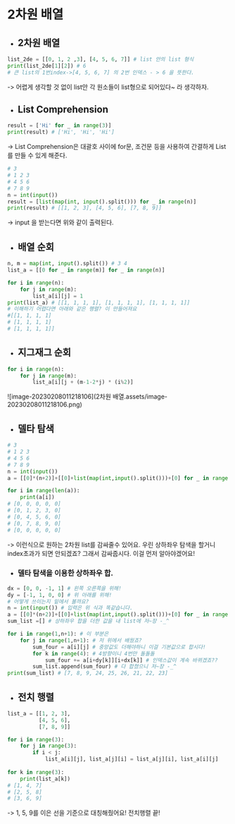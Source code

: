 # 2차원 배열

- ## 2차원 배열

```python
list_2de = [[0, 1, 2 ,3], [4, 5, 6, 7]] # list 안의 list 형식
print(list_2de[1][2]) # 6
# 큰 list의 1번index->[4, 5, 6, 7] 의 2번 인덱스 - > 6 을 뜻한다.
```

 -> 어렵게 생각할 것 없이 list안 각 원소들이 list형으로 되어있다~ 라 생각하자.

- ## List Comprehension

```python
result = ['Hi' for _ in range(3)] 
print(result) # ['Hi', 'Hi', 'Hi']
```

  ->  List Comprehension은 대괄호 사이에 for문, 조건문 등을 사용하여 간결하게 List를 만들 수 있게 해준다.

``` python
# 3
# 1 2 3
# 4 5 6
# 7 8 9
n = int(input())
result = [list(map(int, input().split())) for _ in range(n)]
print(result) # [[1, 2, 3], [4, 5, 6], [7, 8, 9]]
```

  -> input 을 받는다면 위와 같이 출력된다.

- ## 배열 순회

```python
n, m = map(int, input().split()) # 3 4
list_a = [[0 for _ in range(m)] for _ in range(n)]

for i in range(n):
    for j in range(m):
        list_a[i][j] = 1 
print(list_a) # [[1, 1, 1, 1], [1, 1, 1, 1], [1, 1, 1, 1]]
# 이해하기 어렵다면 아래와 같은 행렬? 이 만들어져요
#[[1, 1, 1, 1]
# [1, 1, 1, 1]
# [1, 1, 1, 1]]

```

- ## 지그재그 순회

```python
for i in range(n):
    for j in range(m):
        list_a[i][j + (m-1-2*j) * (i%2)] 
```

![image-20230208011218106](2차원 배열.assets/image-20230208011218106.png)

- ## 델타 탐색

```python
# 3
# 1 2 3
# 4 5 6
# 7 8 9
n = int(input())
a = [[0]*(n+2)]+[[0]+list(map(int,input().split()))+[0] for _ in range(n)]+[[0]*(n+2)]

for i in range(len(a)):
    print(a[i])
# [0, 0, 0, 0, 0]
# [0, 1, 2, 3, 0]
# [0, 4, 5, 6, 0]
# [0, 7, 8, 9, 0]
# [0, 0, 0, 0, 0]
```

  -> 이런식으로 원하는 2차원 list를 감싸줄수 있어요. 우린 상하좌우 탐색을 할거니 index초과가 되면 	안되겠죠? 그래서 감싸줍시다. 이걸 먼저 알아야겠어요!

- ### 델타 탐색을 이용한 상하좌우 합.

```python
dx = [0, 0, -1, 1] # 왼쪽 오른쪽을 위해!
dy = [-1, 1, 0, 0] # 위 아래를 위해!
# 어떻게 쓰이는지 밑에서 볼까요?
n = int(input()) # 입력은 위 식과 똑같습니다.
a = [[0]*(n+2)]+[[0]+list(map(int,input().split()))+[0] for _ in range(n)]+[[0]*(n+2)]
sum_list =[] # 상하좌우 합을 더한 값을 내 list에 저~장 -_^

for i in range(1,n+1): # 이 부분은
    for j in range(1,n+1): # 저 위에서 배웠죠?
        sum_four = a[i][j] # 중앙값도 더해야하니 이걸 기본값으로 합시다!
        for k in range(4): # 4방향이니 4번만 돌돌돌
            sum_four += a[i+dy[k]][i+dx[k]] # 인덱스값이 계속 바뀌겠죠??
        sum_list.append(sum_four) # 다 합쳤으니 저~장 -_^
print(sum_list) # [7, 8, 9, 24, 25, 26, 21, 22, 23]
```

- ## 전치 행렬

```python
list_a = [[1, 2, 3],
          [4, 5, 6],
          [7, 8, 9]]

for i in range(3):
    for j in range(3):
        if i < j:
            list_a[i][j], list_a[j][i] = list_a[j][i], list_a[i][j]
            
for k in range(3):
    print(list_a[k])
# [1, 4, 7]
# [2, 5, 8]
# [3, 6, 9]
```

   -> 1, 5, 9를 이은 선을 기준으로 대칭해줬어요! 전치행렬 끝!

